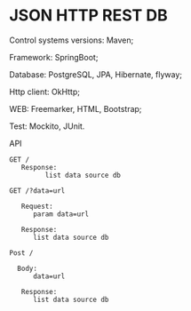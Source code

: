 # JSON HTTP REST DB

Control systems versions: Maven;

Framework: SpringBoot;

Database: PostgreSQL, JPA, Hibernate, flyway;

Http client: OkHttp;

WEB: Freemarker, HTML, Bootstrap;

Test: Mockito, JUnit.

API
```
GET /
   Response:
         list data source db
```
```
GET /?data=url

   Request:
      param data=url
      
   Response:
      list data source db
```

```
Post /

  Body: 
      data=url

   Response:
      list data source db
      
```